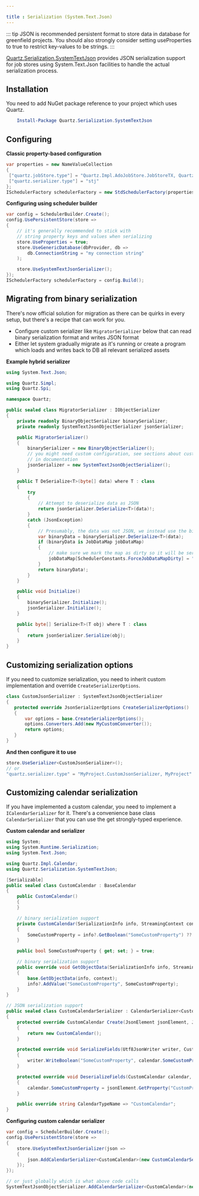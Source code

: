 ```yaml
---

title : Serialization (System.Text.Json)
---
```


::: tip
JSON is recommended persistent format to store data in database for greenfield projects.
You should also strongly consider setting useProperties to true to restrict key-values to be strings.
:::

[Quartz.Serialization.SystemTextJson](https://www.nuget.org/packages/Quartz.Serialization.SystemTextJson) provides JSON serialization support for job stores using
System.Text.Json facilities to handle the actual serialization process.

## Installation

You need to add NuGet package reference to your project which uses Quartz.

```powershell
    Install-Package Quartz.Serialization.SystemTextJson
```

## Configuring

**Classic property-based configuration**

```csharp
var properties = new NameValueCollection
{
 ["quartz.jobStore.type"] = "Quartz.Impl.AdoJobStore.JobStoreTX, Quartz",
 ["quartz.serializer.type"] = "stj"
};
ISchedulerFactory schedulerFactory = new StdSchedulerFactory(properties);
```

**Configuring using scheduler builder**

```csharp
var config = SchedulerBuilder.Create();
config.UsePersistentStore(store =>
{
    // it's generally recommended to stick with
    // string property keys and values when serializing
    store.UseProperties = true;
    store.UseGenericDatabase(dbProvider, db =>
        db.ConnectionString = "my connection string"
    );

    store.UseSystemTextJsonSerializer();
});
ISchedulerFactory schedulerFactory = config.Build();
```

## Migrating from binary serialization

There's now official solution for migration as there can be quirks in every setup, but there's a recipe that can work for you.

* Configure custom serializer like `MigratorSerializer` below that can read binary serialization format and writes JSON format
* Either let system gradually migrate as it's running or create a program which loads and writes back to DB all relevant serialized assets

**Example hybrid serializer**

```csharp
using System.Text.Json;

using Quartz.Simpl;
using Quartz.Spi;

namespace Quartz;

public sealed class MigratorSerializer : IObjectSerializer
{
    private readonly BinaryObjectSerializer binarySerializer;
    private readonly SystemTextJsonObjectSerializer jsonSerializer;

    public MigratorSerializer()
    {
        binarySerializer = new BinaryObjectSerializer();
        // you might need custom configuration, see sections about customizing
        // in documentation
        jsonSerializer = new SystemTextJsonObjectSerializer();
    }

    public T DeSerialize<T>(byte[] data) where T : class
    {
        try
        {
            // Attempt to deserialize data as JSON
            return jsonSerializer.DeSerialize<T>(data)!;
        }
        catch (JsonException)
        {
            // Presumably, the data was not JSON, we instead use the binary serializer
            var binaryData = binarySerializer.DeSerialize<T>(data);
            if (binaryData is JobDataMap jobDataMap)
            {
                // make sure we mark the map as dirty so it will be serialized as JSON next time
                jobDataMap[SchedulerConstants.ForceJobDataMapDirty] = "true";
            }
            return binaryData!;
        }
    }

    public void Initialize()
    {
        binarySerializer.Initialize();
        jsonSerializer.Initialize();
    }

    public byte[] Serialize<T>(T obj) where T : class
    {
        return jsonSerializer.Serialize(obj);
    }
}
```

## Customizing serialization options

 If you need to customize serialization, you need to inherit custom implementation and override `CreateSerializerOptions`.

 ```csharp
class CustomJsonSerializer : SystemTextJsonObjectSerializer
{
    protected override JsonSerializerOptions CreateSerializerOptions()
    {
        var options = base.CreateSerializerOptions();
        options.Converters.Add(new MyCustomConverter());
        return options;
    }
}
```

**And then configure it to use**

```csharp
store.UseSerializer<CustomJsonSerializer>();
// or
"quartz.serializer.type" = "MyProject.CustomJsonSerializer, MyProject"
```

## Customizing calendar serialization

If you have implemented a custom calendar, you need to implement a `ICalendarSerializer` for it.
There's a convenience base class `CalendarSerializer` that you can use the get strongly-typed experience.

**Custom calendar and serializer**

```csharp
using System;
using System.Runtime.Serialization;
using System.Text.Json;

using Quartz.Impl.Calendar;
using Quartz.Serialization.SystemTextJson;

[Serializable]
public sealed class CustomCalendar : BaseCalendar
{
    public CustomCalendar()
    {
    }

    // binary serialization support
    private CustomCalendar(SerializationInfo info, StreamingContext context) : base(info, context)
    {
        SomeCustomProperty = info?.GetBoolean("SomeCustomProperty") ?? true;
    }

    public bool SomeCustomProperty { get; set; } = true;

    // binary serialization support
    public override void GetObjectData(SerializationInfo info, StreamingContext context)
    {
        base.GetObjectData(info, context);
        info?.AddValue("SomeCustomProperty", SomeCustomProperty);
    }
}

// JSON serialization support
public sealed class CustomCalendarSerializer : CalendarSerializer<CustomCalendar>
{
    protected override CustomCalendar Create(JsonElement jsonElement, JsonSerializerOptions options)
    {
        return new CustomCalendar();
    }

    protected override void SerializeFields(Utf8JsonWriter writer, CustomCalendar calendar, JsonSerializerOptions options)
    {
        writer.WriteBoolean("SomeCustomProperty", calendar.SomeCustomProperty);
    }

    protected override void DeserializeFields(CustomCalendar calendar, JsonElement jsonElement, JsonSerializerOptions options)
    {
        calendar.SomeCustomProperty = jsonElement.GetProperty("CustomProperty").GetBoolean();
    }

    public override string CalendarTypeName => "CustomCalendar";
}
```

**Configuring custom calendar serializer**

```csharp
var config = SchedulerBuilder.Create();
config.UsePersistentStore(store =>
{
    store.UseSystemTextJsonSerializer(json =>
    {
        json.AddCalendarSerializer<CustomCalendar>(new CustomCalendarSerializer());
    });
});

// or just globally which is what above code calls
SystemTextJsonObjectSerializer.AddCalendarSerializer<CustomCalendar>(new CustomCalendarSerializer());
```
